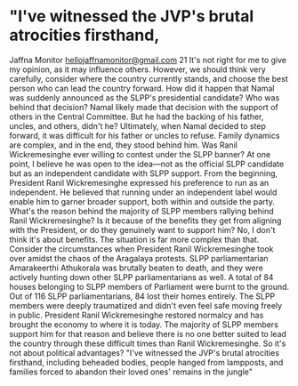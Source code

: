 # "I've witnessed the JVP's brutal atrocities firsthand,

Jaffna Monitor
hellojaffnamonitor@gmail.com
21
It's not right for me to give my opinion, as it 
may influence others. However, we should 
think very carefully, consider where the 
country currently stands, and choose the best 
person who can lead the country forward.
How did it happen that Namal was 
suddenly announced as the SLPP's 
presidential candidate? Who was 
behind that decision?
Namal likely made that decision with the 
support of others in the Central Committee.
But he had the backing of his father, 
uncles, and others, didn't he?
Ultimately, when Namal decided to step 
forward, it was difficult for his father or uncles 
to refuse. Family dynamics are complex, and in 
the end, they stood behind him.
Was Ranil Wickremesinghe ever 
willing to contest under the SLPP 
banner?
At one point, I believe he was open to the 
idea—not as the official SLPP candidate 
but as an independent candidate with SLPP 
support. From the beginning, President Ranil 
Wickremesinghe expressed his preference 
to run as an independent. He believed that 
running under an independent label would 
enable him to garner broader support, both 
within and outside the party.
What's the reason behind the majority 
of SLPP members rallying behind Ranil 
Wickremesinghe? Is it because of the 
benefits they get from aligning with the 
President, or do they genuinely want to 
support him?
No, I don't think it's about benefits. The 
situation is far more complex than that. 
Consider the circumstances when President 
Ranil Wickremesinghe took over amidst 
the chaos of the Aragalaya protests. SLPP 
parliamentarian Amarakeerthi Athukorala was 
brutally beaten to death, and they were actively 
hunting down other SLPP parliamentarians as 
well.
A total of 84 houses belonging to SLPP 
members of Parliament were burnt to the 
ground. Out of 116 SLPP parliamentarians, 84 
lost their homes entirely. The SLPP members 
were deeply traumatized and didn't even feel 
safe moving freely in public.
President Ranil Wickremesinghe restored 
normalcy and has brought the economy 
to where it is today. The majority of SLPP 
members support him for that reason and 
believe there is no one better suited to lead 
the country through these difficult times than 
Ranil Wickremesinghe.
So it's not about political advantages?
"I've witnessed the JVP's brutal atrocities firsthand, 
including beheaded bodies, people hanged from 
lampposts, and families forced to abandon their 
loved ones' remains in the jungle"

